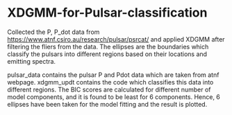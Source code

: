 # XDGMM-for-Pulsar-classification
Collected the P, P_dot data from https://www.atnf.csiro.au/research/pulsar/psrcat/ and applied XDGMM after filtering the fliers from the data.
The ellipses are the boundaries which classify the pulsars into different regions based on their locations and emitting spectra. 

pulsar_data contains the pulsar P and Pdot data which are taken from atnf webpage. 
xdgmm_updt contains the code which classifies this data into different regions.
The BIC scores are calculated for different number of model components, and it is found to be least for 6 components. Hence, 6 ellipses have been taken for the model fitting and the result is plotted.
